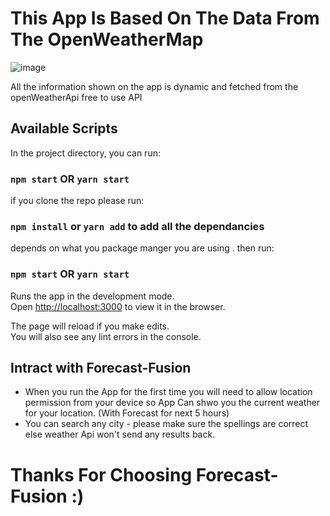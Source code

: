 # This App Is Based On The Data From The OpenWeatherMap
![image](https://github.com/garry332212/Forcast-Fusion/assets/87964388/1582cdd5-b3fa-43fa-9d03-033e497f8aa9)


All the information shown on the app is dynamic and fetched from the openWeatherApi free to use API
## Available Scripts
In the project directory, you can run:

### `npm start` OR `yarn start`

if you clone the repo please run:
### `npm install` or `yarn add` to add all the dependancies
depends on what you package manger you are using . then run:
### `npm start` OR `yarn start`

Runs the app in the development mode.\
Open [http://localhost:3000](http://localhost:3000) to view it in the browser.

The page will reload if you make edits.\
You will also see any lint errors in the console.


## Intract with Forecast-Fusion

* When you run the App for the first time you will need to allow location permission from your device so App Can shwo you the current weather for your location. (With Forecast for next 5 hours)
* You can search any city - please make sure the spellings are correct else weather Api won't send any results back.

# Thanks For Choosing Forecast-Fusion :)


